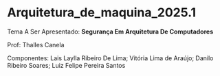 # Arquitetura_de_maquina_2025.1

Tema A Ser Apresentado: **Segurança Em Arquitetura De Computadores**

Prof: Thalles Canela

Componentes: Lais Laylla Ribeiro De Lima; Vitória Lima de Araújo; Danilo Ribeiro Soares; Luiz Felipe Pereira Santos